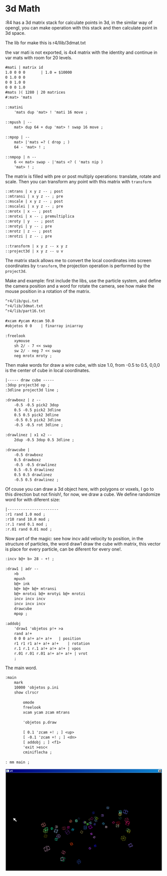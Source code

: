 # 3d Math

:R4 has a 3d matrix stack for calculate points in 3d, in the similar way of opengl, you can make operation with this stack and then calculate point in 3d space.

The lib for make this is r4/llib/3dmat.txt

the var mati is not exported, is 4x4 matrix with the identity and continue in var mats with room for 20 levels.

```
#mati | matrix id
1.0 0 0 0		| 1.0 = $10000
0 1.0 0 0
0 0 1.0 0
0 0 0 1.0
#mats )( 1280 | 20 matrices
#:mat> 'mats

::matini
	'mats dup 'mat> ! 'mati 16 move ;

::mpush | --
	mat> dup 64 + dup 'mat> ! swap 16 move ;

::mpop | --
	mat> |'mats =? ( drop ; )
	64 - 'mat> ! ;

::nmpop | n --
	6 << mat> swap - |'mats <? ( 'mats nip )
	'mat> ! ;
```

The matrix is filled with pre or post multiply operations: translate, rotate and scale. Then you can transform any point with this matrix with `transform`

```
::mtrans | x y z -- ; post
::mtransi | x y z -- ; pre
::mscale | x y z -- ; post
::mscalei | x y z -- ; pre
::mrotx | x -- ; post
::mrotxi | x -- ; premultiplica
::mroty | y  -- ; post
::mrotyi | y -- ; pre
::mrotz | z -- ; post
::mrotzi | z -- ; pre

::transform | x y z -- x y z
::project3d | x y z -- u v
```

The matrix stack allows me to convert the local coordinates into screen coordinates by `transform`, the projection operation is performed by the `project3d`.

Make and example: first include the libs, use the particle system,  and define the camera position and a word for rotate the camera, see how make the mouse position in a rotation of the matrix.

```
^r4/lib/gui.txt
^r4/lib/3dmat.txt
^r4/lib/part16.txt

#xcam #ycam #zcam 50.0
#objetos 0 0	| finarray iniarray

:freelook
	xymouse
	sh 2/ - 7 << swap
	sw 2/ - neg 7 << swap
	neg mrotx mroty ;
```

Then make words for draw a wire cube, with size 1.0, from -0.5 to 0.5, 0,0,0 is the center of cube in local coordinates.

```
|----- draw cube -----
:3dop project3d op ;
:3dline project3d line ;

:drawboxz | z --
	-0.5 -0.5 pick2 3dop
	0.5 -0.5 pick2 3dline
	0.5 0.5 pick2 3dline
	-0.5 0.5 pick2 3dline
	-0.5 -0.5 rot 3dline ;

:drawlinez | x1 x2 --
	2dup -0.5 3dop 0.5 3dline ;

:drawcube |
	-0.5 drawboxz
	0.5 drawboxz
	-0.5 -0.5 drawlinez
	0.5 -0.5 drawlinez
	0.5 0.5 drawlinez
	-0.5 0.5 drawlinez ;
```

Of couse you can draw a 3d object here, with polygons or voxels, I go to this direction but not finish!, for now, we draw a cube.
We define randomize word for with diferent size:

```
|-----------------------
:r1 rand 1.0 mod ;
:r10 rand 10.0 mod ;
:r.1 rand 0.1 mod ;
:r.01 rand 0.01 mod ;
```

Now part of the magic: see how incv add velocity to position, in the structure of particles, the word draw1 draw the cube with matrix, this vector is place for every particle, can be diferent for every one!.

```
:incv b@+ b> 28 - +! ;

:draw1 | adr --
	>b
	mpush
	b@+ ink
	b@+ b@+ b@+ mtransi
	b@+ mrotxi b@+ mrotyi b@+ mrotzi
	incv incv incv
	incv incv incv
	drawcube
	mpop ;

:addobj
	'draw1 'objetos p!+ >a
	rand a!+
	0 0 0 a!+ a!+ a!+	| position
	r1 r1 r1 a!+ a!+ a!+	| rotation
	r.1 r.1 r.1 a!+ a!+ a!+ | vpos
	r.01 r.01 r.01 a!+ a!+ a!+ | vrot
	;
```

The main word.

```
:main
	mark
	10000 'objetos p.ini
	show clrscr

		omode
		freelook
		xcam ycam zcam mtrans

		'objetos p.draw

		[ 0.1 'zcam +! ; ] <up>
		[ -0.1 'zcam +! ; ] <dn>
		[ addobj ; ] <f1>
		'exit >esc<
		cminiflecha ;

: mm main ;
```

![3d cubes](../img/12-3dmath.png)